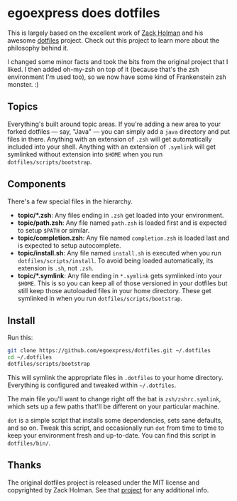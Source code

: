 # egoexpress does dotfiles

This is largely based on the excellent work of [Zack Holman](https://github.com/holman) 
and his awesome [dotfiles](https://github.com/holman/dotfiles) project.
Check out this project to learn more about the philosophy behind it.

I changed some minor facts and took the bits from the original project that I liked.
I then added oh-my-zsh on top of it (because that's the zsh environment I'm used too),
so we now have some kind of Frankenstein zsh monster. :)

## Topics

Everything's built around topic areas. If you're adding a new area to your
forked dotfiles — say, "Java" — you can simply add a `java` directory and put
files in there. Anything with an extension of `.zsh` will get automatically
included into your shell. Anything with an extension of `.symlink` will get
symlinked without extension into `$HOME` when you run `dotfiles/scripts/bootstrap`.

## Components

There's a few special files in the hierarchy.

- **topic/\*.zsh**: Any files ending in `.zsh` get loaded into your
  environment.
- **topic/path.zsh**: Any file named `path.zsh` is loaded first and is
  expected to setup `$PATH` or similar.
- **topic/completion.zsh**: Any file named `completion.zsh` is loaded
  last and is expected to setup autocomplete.
- **topic/install.sh**: Any file named `install.sh` is executed when you 
  run `dotfiles/scripts/install`. 
  To avoid being loaded automatically, its extension is `.sh`, not `.zsh`.
- **topic/\*.symlink**: Any file ending in `*.symlink` gets symlinked into
  your `$HOME`. This is so you can keep all of those versioned in your dotfiles
  but still keep those autoloaded files in your home directory. These get
  symlinked in when you run `dotfiles/scripts/bootstrap`.

## Install

Run this:

```sh
git clone https://github.com/egoexpress/dotfiles.git ~/.dotfiles
cd ~/.dotfiles
dotfiles/scripts/bootstrap
```

This will symlink the appropriate files in `.dotfiles` to your home directory.
Everything is configured and tweaked within `~/.dotfiles`.

The main file you'll want to change right off the bat is `zsh/zshrc.symlink`,
which sets up a few paths that'll be different on your particular machine.

`dot` is a simple script that installs some dependencies, sets sane
defaults, and so on. Tweak this script, and occasionally run `dot` from
time to time to keep your environment fresh and up-to-date. You can find
this script in `dotfiles/bin/`.

## Thanks

The original dotfiles project is released under the MIT license and
copyrighted by Zack Holman. See that [project](https://github.com/holman/dotfiles)
for any additional info.

